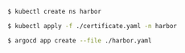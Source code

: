 
```sh
$ kubectl create ns harbor
```

```sh
$ kubectl apply -f ./certificate.yaml -n harbor
```

```sh
$ argocd app create --file ./harbor.yaml
```
